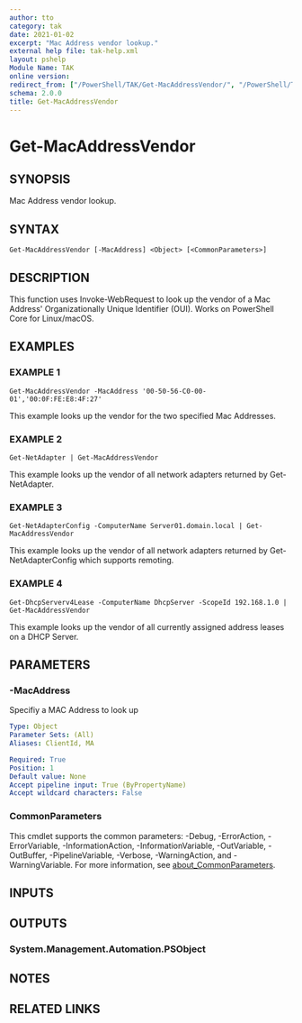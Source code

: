```yaml
---
author: tto
category: tak
date: 2021-01-02
excerpt: "Mac Address vendor lookup."
external help file: tak-help.xml
layout: pshelp
Module Name: TAK
online version:
redirect_from: ["/PowerShell/TAK/Get-MacAddressVendor/", "/PowerShell/TAK/get-macaddressvendor/", "/PowerShell/get-macaddressvendor/"]
schema: 2.0.0
title: Get-MacAddressVendor
---
```


# Get-MacAddressVendor

## SYNOPSIS
Mac Address vendor lookup.

## SYNTAX

```
Get-MacAddressVendor [-MacAddress] <Object> [<CommonParameters>]
```

## DESCRIPTION
This function uses Invoke-WebRequest to look up the vendor of a Mac Address' Organizationally Unique Identifier (OUI).
Works on PowerShell Core for Linux/macOS.

## EXAMPLES

### EXAMPLE 1
```
Get-MacAddressVendor -MacAddress '00-50-56-C0-00-01','00:0F:FE:E8:4F:27'
```

This example looks up the vendor for the two specified Mac Addresses.

### EXAMPLE 2
```
Get-NetAdapter | Get-MacAddressVendor
```

This example looks up the vendor of all network adapters returned by Get-NetAdapter.

### EXAMPLE 3
```
Get-NetAdapterConfig -ComputerName Server01.domain.local | Get-MacAddressVendor
```

This example looks up the vendor of all network adapters returned by Get-NetAdapterConfig which supports remoting.

### EXAMPLE 4
```
Get-DhcpServerv4Lease -ComputerName DhcpServer -ScopeId 192.168.1.0 | Get-MacAddressVendor
```

This example looks up the vendor of all currently assigned address leases on a DHCP Server.

## PARAMETERS

### -MacAddress
Specifiy a MAC Address to look up

```yaml
Type: Object
Parameter Sets: (All)
Aliases: ClientId, MA

Required: True
Position: 1
Default value: None
Accept pipeline input: True (ByPropertyName)
Accept wildcard characters: False
```

### CommonParameters
This cmdlet supports the common parameters: -Debug, -ErrorAction, -ErrorVariable, -InformationAction, -InformationVariable, -OutVariable, -OutBuffer, -PipelineVariable, -Verbose, -WarningAction, and -WarningVariable. For more information, see [about_CommonParameters](http://go.microsoft.com/fwlink/?LinkID=113216).

## INPUTS

## OUTPUTS

### System.Management.Automation.PSObject
## NOTES

## RELATED LINKS
